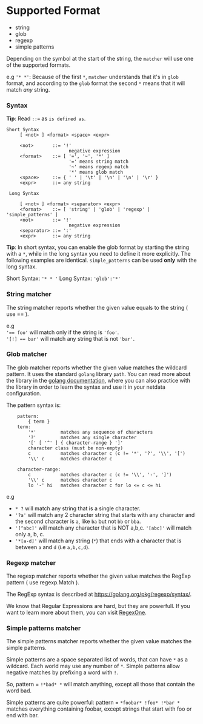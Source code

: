 # Supported Format

  * string
  * glob
  * regexp
  * simple patterns

Depending on the symbol at the start of the string, the `matcher` will use one of the supported formats. 

e.g `'* *'`: Because of the first `*`, `matcher` understands that it's in `glob` format, and according to the `glob` format the second `*` means that it will match *any* string. 
  
### Syntax

**Tip**: Read `::=` as `is defined as`.
```
Short Syntax
     [ <not> ] <format> <space> <expr>
     
     <not>       ::= '!'
                       negative expression
     <format>    ::= [ '=', '~', '*' ]
                       '=' means string match
                       '~' means regexp match
                       '*' means glob match
     <space>     ::= { ' ' | '\t' | '\n' | '\n' | '\r' }
     <expr>      ::= any string

 Long Syntax

     [ <not> ] <format> <separator> <expr>
     <format>    ::= [ 'string' | 'glob' | 'regexp' | 'simple_patterns' ]
     <not>       ::= '!'
                       negative expression
     <separator> ::= ':'
     <expr>      ::= any string
```

**Tip**: In short syntax, you can enable the glob format by starting the string with a `*`, while in the long syntax you need to define it more explicitly. The following examples are identical. `simple_patterns` can be used **only** with the long syntax.

Short Syntax: `'* * '`
Long Syntax: `'glob':'*'`

### String matcher
The string matcher reports whether the given value equals to the string ( use == ).

e.g <br>
`'== foo'` will match only if the string is `'foo'`. <br>
`'[!] == bar'` will match any string that is not `'bar'`.


### Glob matcher

The glob matcher reports whether the given value matches the wildcard pattern. It uses the standard `golang` library `path`. You can read more about the library in the [golang documentation](https://golang.org/pkg/path/#Match), where you can also practice with the library in order to learn the syntax and use it in your netdata configuration.

The pattern syntax is:
```
    pattern:
        { term }
    term:
        '*'         matches any sequence of characters
        '?'         matches any single character
        '[' [ '^' ] { character-range } ']'
        character class (must be non-empty)
        c           matches character c (c != '*', '?', '\\', '[')
        '\\' c      matches character c

    character-range:
        c           matches character c (c != '\\', '-', ']')
        '\\' c      matches character c
        lo '-' hi   matches character c for lo <= c <= hi
```
e.g 
 - `* ?` will match any string that is a single character. 
 - `'?a'` will match any 2 character string that starts with any character and the second character is `a`, like `ba` but not `bb` or `bba`. 
 - `'[^abc]'` will match any character that is NOT a,b,c. `'[abc]'` will match only a, b, c.
 - `'*[a-d]'` will match any string (`*`) that ends with a character that is between `a` and `d` (i.e `a,b,c,d`).


      
### Regexp matcher
The regexp matcher reports whether the given value matches the RegExp pattern ( use regexp.Match ).

The RegExp syntax is described at https://golang.org/pkg/regexp/syntax/.

We know that Regular Expressions are hard, but they are powerfull. If you want to learn more about them, you can visit [RegexOne](https://regexone.com/).

### Simple patterns matcher
The simple patterns matcher reports whether the given value matches the simple patterns.

Simple patterns are a space separated list of words, that can have `*` as a wildcard. Each world may use any number of `*`. Simple patterns allow negative matches by prefixing a word with `!`.

So, pattern = `!*bad* *` will match anything, except all those that contain the word bad.

Simple patterns are quite powerful: pattern = `*foobar* !foo* !*bar *` matches everything containing foobar, except strings that start with foo or end with bar.




